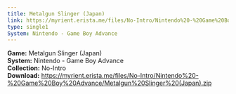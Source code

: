 ```yaml
---
title: Metalgun Slinger (Japan)
link: https://myrient.erista.me/files/No-Intro/Nintendo%20-%20Game%20Boy%20Advance/Metalgun%20Slinger%20(Japan).zip
type: single1
System: Nintendo - Game Boy Advance
---
```

<b>Game:</b> Metalgun Slinger (Japan)<br>
<b>System:</b> Nintendo - Game Boy Advance<br>
<b>Collection:</b> No-Intro<br>
<b>Download:</b> https://myrient.erista.me/files/No-Intro/Nintendo%20-%20Game%20Boy%20Advance/Metalgun%20Slinger%20(Japan).zip